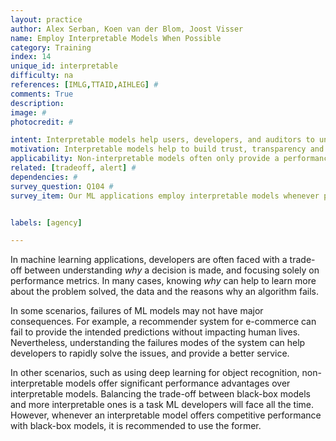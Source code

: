 ```yaml
---
layout: practice
author: Alex Serban, Koen van der Blom, Joost Visser
name: Employ Interpretable Models When Possible
category: Training
index: 14
unique_id: interpretable
difficulty: na
references: [IMLG,TTAID,AIHLEG] #
comments: True
description:
image: #
photocredit: #

intent: Interpretable models help users, developers, and auditors to understand and account for the results of machine learning applications. #
motivation: Interpretable models help to build trust, transparency and auditability of machine learning applications. Moreover, they help application developers to understand the decisions, learn more about the problems solved, and understand the data.  #
applicability: Non-interpretable models often only provide a performance gain over interpretable alternatives. Whenever possible, it is recommended to use interpretable models over non-interpretable, black-box models even though small performance benefits are sacrificed. #
related: [tradeoff, alert] #
dependencies: #
survey_question: Q104 #
survey_item: Our ML applications employ interpretable models whenever possible.


labels: [agency]

---
```


In machine learning applications, developers are often faced with a trade-off between understanding *why* a decision is made, and focusing solely on performance metrics.
In many cases, knowing *why* can help to learn more about the problem solved, the data and the reasons why an algorithm fails.

In some scenarios, failures of ML models may not have major consequences.
For example, a recommender system for e-commerce can fail to provide the intended predictions without impacting human lives.
Nevertheless, understanding the failures modes of the system can help developers to rapidly solve the issues, and provide a better service.

In other scenarios, such as using deep learning for object recognition, non-interpretable models offer significant performance advantages over interpretable models.
Balancing the trade-off between black-box models and more interpretable ones is a task ML developers will face all the time.
However, whenever an interpretable model offers competitive performance with black-box models, it is recommended to use the former.
